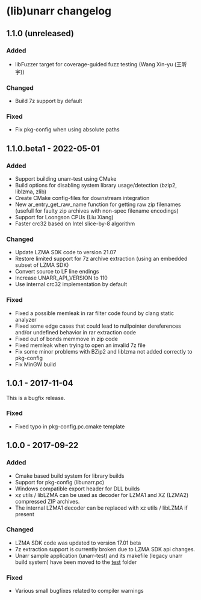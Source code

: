 # (lib)unarr changelog

## 1.1.0 (unreleased)

### Added
* libFuzzer target for coverage-guided fuzz testing (Wang Xin-yu (王昕宇))

### Changed
* Build 7z support by default

### Fixed
* Fix pkg-config when using absolute paths

## 1.1.0.beta1 - 2022-05-01

### Added
* Support building unarr-test using CMake
* Build options for disabling system library usage/detection (bzip2, liblzma, zlib)
* Create CMake config-files for downstream integration
* New ar_entry_get_raw_name function for getting raw zip filenames (usefull for faulty zip archives with non-spec filename encodings)
* Support for Loongson CPUs (Liu Xiang)
* Faster crc32 based on Intel slice-by-8 algorithm

### Changed
* Update LZMA SDK code to version 21.07
* Restore limited support for 7z archive extraction (using an embedded subset of LZMA SDK)
* Convert source to LF line endings
* Increase UNARR_API_VERSION to 110
* Use internal crc32 implementation by default

### Fixed
* Fixed a possible memleak in rar filter code found by clang static analyzer
* Fixed some edge cases that could lead to nullpointer dereferences and/or undefined behavior in rar extraction code
* Fixed out of bonds memmove in zip code
* Fixed memleak when trying to open an invalid 7z file
* Fix some minor problems with BZip2 and liblzma not added correctly to pkg-config
* Fix MinGW build

## 1.0.1 - 2017-11-04
This is a bugfix release.

### Fixed
* Fixed typo in pkg-config.pc.cmake template

## 1.0.0 - 2017-09-22

### Added
* Cmake based build system for library builds
* Support for pkg-config (libunarr.pc)
* Windows compatible export header for DLL builds
* xz utils / libLZMA can be used as decoder for LZMA1 and XZ (LZMA2) compressed
ZIP archives.
* The internal LZMA1 decoder can be replaced with xz utils / libLZMA if present

### Changed
* LZMA SDK code was updated to version 17.01 beta
* 7z extraction support is currently broken due to LZMA SDK api changes.
* Unarr sample application (unarr-test) and its makefile (legacy unarr build system) have been moved to the [test](test) folder

### Fixed
* Various small bugfixes related to compiler warnings
